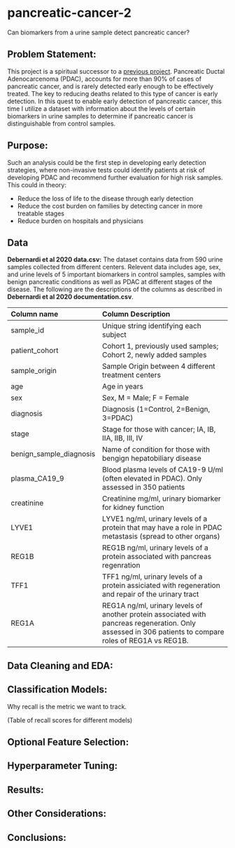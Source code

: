 # pancreatic-cancer-2
Can biomarkers from a urine  sample detect pancreatic cancer?

## Problem Statement:
This project is a spiritual successor to a [previous project](https://github.com/s-mushnoori/diagnosing-pancreatic-cancer). Pancreatic Ductal Adenocarcenoma (PDAC), accounts for more than 90% of cases of pancreatic cancer, and is rarely detected early enough to be effectively treated. The key to reducing deaths related to this type of cancer is early detection. In this quest to enable early detection of pancreatic cancer, this time I utilize a dataset with information about the levels of certain biomarkers in urine samples to determine if pancreatic cancer is distinguishable from control samples.

## Purpose:
Such an analysis could be the first step in developing early detection strategies, where non-invasive tests could identify patients at risk of developing PDAC and recommend further evaluation for high risk samples. This could in theory:
- Reduce the loss of life to the disease through early detection
- Reduce the cost burden on families by detecting cancer in more treatable stages
- Reduce burden on hospitals and physicians

## Data
**Debernardi et al 2020 data.csv:** The dataset contains data from 590 urine samples collected from different centers. Relevent data includes age, sex, and urine levels of 5 important biomarkers in control samples, samples with benign pancreatic conditions as well as PDAC at different stages of the disease. The following are the descriptions of the columns as described in **Debernardi et al 2020 documentation.csv**.

|Column name| Column Description|
|:--|:--|
|sample_id|	Unique string identifying each subject |
|patient_cohort|	Cohort 1,  previously used samples; Cohort 2, newly added samples|
|sample_origin|	Sample Origin between 4 different treatment centers|
|age|	Age in years|
|sex|	Sex, M = Male; F = Female|
|diagnosis|	Diagnosis (1=Control, 2=Benign, 3=PDAC)|
|stage|	Stage for those with cancer; IA, IB, IIA, IIB, III, IV |
|benign_sample_diagnosis|	Name of condition for those with bengign hepatobiliary disease|
|plasma_CA19_9|	Blood plasma levels of CA19-9 U/ml (often elevated in PDAC). Only assessed in 350 patients|
|creatinine|	Creatinine mg/ml, urinary biomarker for kidney function|
|LYVE1| LYVE1 ng/ml, urinary levels of a protein that may have a role in PDAC metastasis (spread to other organs)|
|REG1B|	REG1B ng/ml, urinary levels of a protein associated with pancreas regenration|
|TFF1|	TFF1 ng/ml, urinary levels of a protein assiciated with regeneration and repair of the urinary tract|
|REG1A|	REG1A ng/ml, urinary levels of another protein associated with pancreas regeneration. Only assessed in 306 patients to compare roles of REG1A vs REG1B.|


## Data Cleaning and EDA: 


## Classification Models:

Why recall is the metric we want to track. 

(Table of recall scores for different models)

## Optional Feature Selection:


## Hyperparameter Tuning:


## Results:


## Other Considerations:


## Conclusions:
